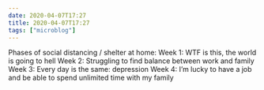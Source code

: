 ```yaml
---
date: 2020-04-07T17:27
title: 2020-04-07T17:27
tags: ["microblog"]
---
```


Phases of social distancing / shelter at home:
Week 1: WTF is this, the world is going to hell
Week 2: Struggling to find balance between work and family
Week 3: Every day is the same: depression
Week 4: I’m lucky to have a job and be able to spend unlimited time with my family
